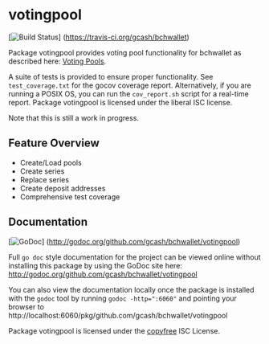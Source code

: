 votingpool
========

[![Build Status](https://travis-ci.org/gcash/bchwallet.png?branch=master)]
(https://travis-ci.org/gcash/bchwallet)

Package votingpool provides voting pool functionality for bchwallet as
described here:
[Voting Pools](http://opentransactions.org/wiki/index.php?title=Category:Voting_Pools).

A suite of tests is provided to ensure proper functionality.  See
`test_coverage.txt` for the gocov coverage report.  Alternatively, if you are
running a POSIX OS, you can run the `cov_report.sh` script for a real-time
report.  Package votingpool is licensed under the liberal ISC license.

Note that this is still a work in progress.

## Feature Overview

- Create/Load pools
- Create series
- Replace series
- Create deposit addresses
- Comprehensive test coverage

## Documentation

[![GoDoc](https://godoc.org/github.com/gcash/bchwallet/votingpool?status.png)]
(http://godoc.org/github.com/gcash/bchwallet/votingpool)

Full `go doc` style documentation for the project can be viewed online without
installing this package by using the GoDoc site here:
http://godoc.org/github.com/gcash/bchwallet/votingpool

You can also view the documentation locally once the package is installed with
the `godoc` tool by running `godoc -http=":6060"` and pointing your browser to
http://localhost:6060/pkg/github.com/gcash/bchwallet/votingpool

Package votingpool is licensed under the [copyfree](http://copyfree.org) ISC
License.
